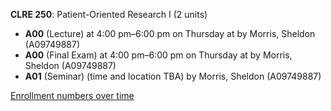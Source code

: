 **CLRE 250**: Patient-Oriented Research I (2 units)

- **A00** (Lecture) at 4:00 pm–6:00 pm on Thursday at   by Morris, Sheldon (A09749887)
- **A00** (Final Exam) at 4:00 pm–6:00 pm on Thursday at   by Morris, Sheldon (A09749887)
- **A01** (Seminar) (time and location TBA) by Morris, Sheldon (A09749887)

[Enrollment numbers over time](./CLRE250.tsv)
